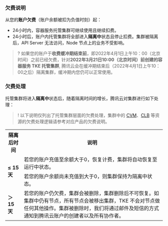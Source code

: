 ### 欠费说明
从您的**账户欠费**（账户余额被扣为负值时刻）起：
- 24小时内，容器服务托管集群可继续使用且继续扣费。
- 24小时后，账户内托管集群将全部进入**隔离中**状态且停止扣费。集群被隔离后，API Server 无法访问，Node 节点上的业务不受影响。
>? 如果您的账户于**收费缓冲期结束前**，即2022年4月1日上午10：00（北京时间）之前已经欠费，针对**2022年3月21日10:00（北京时间）前创建的容器服务 TKE 托管集群**, 腾讯云会在缓冲期结束后（2022年4月1日上午10：00之后）隔离集群，缓冲期内您仍可以正常使用。
>

### 欠费处理
托管集群将进入**隔离中**状态后，随着隔离时间的增长，腾讯云对集群进行如下处理：
>! 以下说明仅列出了托管集群层面的欠费处理，集群中的 [CVM](https://cloud.tencent.com/document/product/213/2181)、[CLB](https://cloud.tencent.com/document/product/214/42952) 等资源的欠费处理逻辑请参考对应产品的欠费说明。
>
<table>
	<tr><th>隔离后时间</th><th>说明</th></tr>
	<tr><td rowspan=2><b>≤ 15天</b></td><td>若您的账户充值至余额大于0，恢复计费，集群将自动恢复至运行中状态。</td></tr>
	<tr><td>若您的账户余额尚未充值到大于0，则集群保持为隔离中状态。</td></tr>
	<tr><td><b>＞ 15天</b></td><td>若您的账户仍欠费，集群会被删除，集群删除后不可恢复。如集群中仍有节点，所有节点会被移出集群，TKE 不会对节点做任何其他操作。集群被删除时，我们将通过邮件及短信的方式通知到腾讯云账户的创建者以及所有协作者。</td></tr>
</table>
